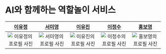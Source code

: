 # AI와 함께하는 역할놀이 서비스
|          [이유정]()           |          [서미영](https://github.com/SeoMiYoung)           |          [이유진]()           |          [이정수]()           |          [홍보영]()           |
| :------------------------------------------------------: | :-----------------------------------------------------: | :---------------------------------------------------: | :-------------------------------------------------------: | :--------------------------------------------------------: |
| ![이유정의 프로필 사진]() | ![서미영의 프로필 사진](https://github.com/SeoMiYoung.png) | ![이유진의 프로필 사진]() | ![이정수의 프로필 사진]() | ![홍보영의 프로필 사진]() |
